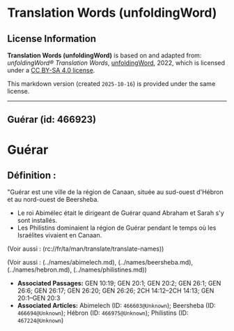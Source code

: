 # Translation Words (unfoldingWord)

## License Information

**Translation Words (unfoldingWord)** is based on and adapted from: _unfoldingWord® Translation Words_, [unfoldingWord](https://unfoldingword.org/utw), 2022, which is licensed under a [CC BY-SA 4.0 license](https://creativecommons.org/licenses/by-sa/4.0/legalcode.en).

This markdown version (created `2025-10-16`) is provided under the same license.



--------------------------------

## Guérar (id: 466923)

Guérar
======

Définition :
------------

"Guérar est une ville de la région de Canaan, située au sud\-ouest d'Hébron et au nord\-ouest de Beersheba.

* Le roi Abimélec était le dirigeant de Guérar quand Abraham et Sarah s'y sont installés.
* Les Philistins dominaient la région de Guérar pendant le temps où les Israélites vivaient en Canaan.

(Voir aussi : (rc://fr/ta/man/translate/translate\-names))

(Voir aussi : (../names/abimelech.md), (../names/beersheba.md), (../names/hebron.md), (../names/philistines.md))

* **Associated Passages:** GEN 10:19; GEN 20:1; GEN 20:2; GEN 26:1; GEN 26:6; GEN 26:17; GEN 26:20; GEN 26:26; 2CH 14:12–2CH 14:13; GEN 20:1–GEN 20:3
* **Associated Articles:** Abimelech (ID: `466603@Unknown`); Beersheba (ID: `466694@Unknown`); Hébron (ID: `466975@Unknown`); Philistins (ID: `467224@Unknown`)

